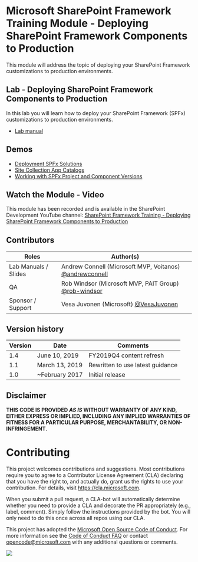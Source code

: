 # Microsoft SharePoint Framework Training Module - Deploying SharePoint Framework Components to Production

This module will address the topic of deploying your SharePoint Framework customizations to production environments.

## Lab - Deploying SharePoint Framework Components to Production

In this lab you will learn how to deploy your SharePoint Framework (SPFx) customizations to production environments.

- [Lab manual](./Lab.md)

## Demos

- [Deployment SPFx Solutions](./Demos/01-deployment)
- [Site Collection App Catalogs](./Demos/02-appcatalogs)
- [Working with SPFx Project and Component Versions](./Demos/03-versions)

## Watch the Module - Video

This module has been recorded and is available in the SharePoint Development YouTube channel: [SharePoint Framework Training - Deploying SharePoint Framework Components to Production](https://www.youtube.com/watch?v=DLi6ZviEIJ8)

## Contributors

|        Roles         |                                       Author(s)                                       |
| -------------------- | ------------------------------------------------------------------------------------- |
| Lab Manuals / Slides | Andrew Connell (Microsoft MVP, Voitanos) [@andrewconnell](//github.com/andrewconnell) |
| QA                   | Rob Windsor (Microsoft MVP, PAIT Group) [@rob-windsor](//github.com/rob-windsor)      |
| Sponsor / Support    | Vesa Juvonen (Microsoft) [@VesaJuvonen](//github.com/VesaJuvonen)                     |

## Version history

| Version |      Date      |             Comments             |
| ------- | -------------- | -------------------------------- |
| 1.4     | June 10, 2019  | FY2019Q4 content refresh         |
| 1.1     | March 13, 2019 | Rewritten to use latest guidance |
| 1.0     | ~February 2017 | Initial release                  |

## Disclaimer

**THIS CODE IS PROVIDED _AS IS_ WITHOUT WARRANTY OF ANY KIND, EITHER EXPRESS OR IMPLIED, INCLUDING ANY IMPLIED WARRANTIES OF FITNESS FOR A PARTICULAR PURPOSE, MERCHANTABILITY, OR NON-INFRINGEMENT.**

# Contributing

This project welcomes contributions and suggestions. Most contributions require you to agree to a
Contributor License Agreement (CLA) declaring that you have the right to, and actually do, grant us
the rights to use your contribution. For details, visit https://cla.microsoft.com.

When you submit a pull request, a CLA-bot will automatically determine whether you need to provide
a CLA and decorate the PR appropriately (e.g., label, comment). Simply follow the instructions
provided by the bot. You will only need to do this once across all repos using our CLA.

This project has adopted the [Microsoft Open Source Code of Conduct](https://opensource.microsoft.com/codeofconduct/).
For more information see the [Code of Conduct FAQ](https://opensource.microsoft.com/codeofconduct/faq/) or
contact [opencode@microsoft.com](mailto:opencode@microsoft.com) with any additional questions or comments.

<img src="https://telemetry.sharepointpnp.com/sp-dev-training-spfx-react-deployment" />

